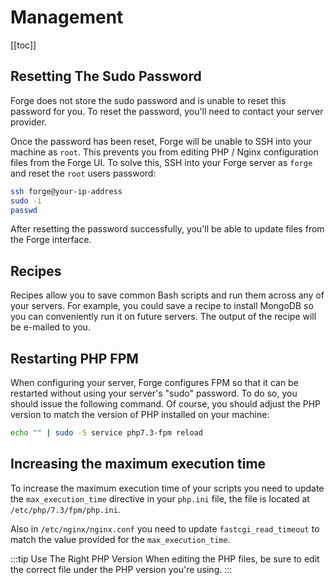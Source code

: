 # Management

[[toc]]

## Resetting The Sudo Password

Forge does not store the sudo password and is unable to reset this password for you. To reset the password, you'll need to contact your server provider.

Once the password has been reset, Forge will be unable to SSH into your machine as `root`. This prevents you from editing PHP / Nginx configuration files from the Forge UI. To solve this, SSH into your Forge server as `forge` and reset the `root` users password:

```bash
ssh forge@your-ip-address
sudo -i
passwd
```

After resetting the password successfully, you'll be able to update files from the Forge interface.

## Recipes

Recipes allow you to save common Bash scripts and run them across any of your servers. For example, you could save a recipe to install MongoDB so you can conveniently run it on future servers. The output of the recipe will be e-mailed to you.

## Restarting PHP FPM

When configuring your server, Forge configures FPM so that it can be restarted without using your server's "sudo" password. To do so, you should issue the following command. Of course, you should adjust the PHP version to match the version of PHP installed on your machine:

```bash
echo "" | sudo -S service php7.3-fpm reload
```

## Increasing the maximum execution time

To increase the maximum execution time of your scripts you need to update the `max_execution_time` directive in your `php.ini` file, the file is located at `/etc/php/7.3/fpm/php.ini`.

Also in `/etc/nginx/nginx.conf` you need to update `fastcgi_read_timeout` to match the value provided for the `max_execution_time`.

:::tip Use The Right PHP Version
When editing the PHP files, be sure to edit the correct file under the PHP version you're using.
:::
